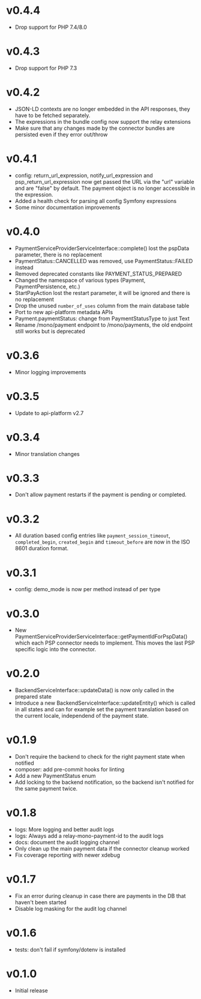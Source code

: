 # v0.4.4

* Drop support for PHP 7.4/8.0

# v0.4.3

* Drop support for PHP 7.3

# v0.4.2

* JSON-LD contexts are no longer embedded in the API responses, they have to be fetched separately.
* The expressions in the bundle config now support the relay extensions
* Make sure that any changes made by the connector bundles are persisted even if they error out/throw

# v0.4.1

* config: return_url_expression, notify_url_expression and psp_return_url_expression now get passed the URL via
  the "url" variable and are "false" by default. The payment object is no longer accessible in the expression.
* Added a health check for parsing all config Symfony expressions
* Some minor documentation improvements

# v0.4.0

* PaymentServiceProviderServiceInterface::complete() lost the pspData parameter, there is no replacement
* PaymentStatus::CANCELLED was removed, use PaymentStatus::FAILED instead
* Removed deprecated constants like PAYMENT_STATUS_PREPARED
* Changed the namespace of various types (Payment, PaymentPersistence, etc.)
* StartPayAction lost the restart parameter, it will be ignored and there is no replacement
* Drop the unused `number_of_uses` column from the main database table
* Port to new api-platform metadata APIs
* Payment.paymentStatus: change from PaymentStatusType to just Text
* Rename /mono/payment endpoint to /mono/payments, the old endpoint still works but is deprecated

# v0.3.6

* Minor logging improvements

# v0.3.5

* Update to api-platform v2.7

# v0.3.4

* Minor translation changes

# v0.3.3

* Don't allow payment restarts if the payment is pending or completed.

# v0.3.2

* All duration based config entries like `payment_session_timeout`, `completed_begin`, `created_begin` and `timeout_before` are now in the ISO 8601 duration format.

# v0.3.1

* config: demo_mode is now per method instead of per type

# v0.3.0

* New PaymentServiceProviderServiceInterface::getPaymentIdForPspData() which each PSP connector needs to implement.
  This moves the last PSP specific logic into the connector.

# v0.2.0

* BackendServiceInterface::updateData() is now only called in the prepared state
* Introduce a new BackendServiceInterface::updateEntity() which is called in all states and can for example
  set the payment translation based on the current locale, independend of the payment state.

# v0.1.9

* Don't require the backend to check for the right payment state when notified
* composer: add pre-commit hooks for linting
* Add a new PaymentStatus enum
* Add locking to the backend notification, so the backend isn't notified for the same payment twice.

# v0.1.8

* logs: More logging and better audit logs
* logs: Always add a relay-mono-payment-id to the audit logs
* docs: document the audit logging channel
* Only clean up the main payment data if the connector cleanup worked
* Fix coverage reporting with newer xdebug

# v0.1.7

* Fix an error during cleanup in case there are payments in the DB that haven't been started
* Disable log masking for the audit log channel

# v0.1.6

* tests: don't fail if symfony/dotenv is installed

# v0.1.0

* Initial release